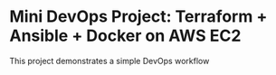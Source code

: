 # Mini DevOps Project: Terraform + Ansible + Docker on AWS EC2

This project demonstrates a simple DevOps workflow